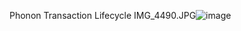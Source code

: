Phonon Transaction Lifecycle
IMG_4490.JPG![image](https://user-images.githubusercontent.com/6888231/112672165-28900180-8e31-11eb-81e0-159adc879909.png)
